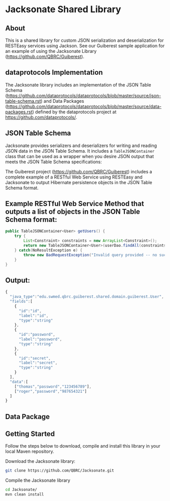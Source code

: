 Jacksonate Shared Library
===============

About
---------------
This is a shared library for custom JSON serialization and deserialization for RESTEasy services using Jackson.  See our Guiberest sample application for an example of using the Jacksonate Library (https://github.com/QBRC/Guiberest). 

dataprotocols Implementation
---------------
The Jacksonate library includes an implementation of the JSON Table Schema (https://github.com/dataprotocols/dataprotocols/blob/master/source/json-table-schema.rst) and Data Packages (https://github.com/dataprotocols/dataprotocols/blob/master/source/data-packages.rst)
defined by the dataprotocols project at https://github.com/dataprotocols/.

JSON Table Schema
-----------------
Jacksonate provides serializers and deserializers for writing and reading JSON data in the JSON Table Schema.  It includes
a ``TableJSONContainer`` class that can be used as a wrapper when you desire JSON output that meets the JSON Table Schema specifications:

The Guiberest project (https://github.com/QBRC/Guiberest) includes a complete example of a RESTful Web Service using RESTEasy and Jacksonate to output Hibernate persistence objects in the JSON Table Schema format.

Example RESTful Web Service Method that outputs a list of objects in the JSON Table Schema format:
-----------
```java
public TableJSONContainer<User> getUsers() {
	try {
		List<Constraint> constraints = new ArrayList<Constraint>();
		return new TableJSONContainer<User>(userDao.findAll(constraints));
	} catch(NoResultException e) {
		throw new BadRequestException("Invalid query provided -- no such user/s.");
	}
}
```

Output:
----------
```javascript
{
  "java_type":"edu.swmed.qbrc.guiberest.shared.domain.guiberest.User",
  "fields":[
    {
      "id":"id",
      "label":"id",
      "type":"string"
    },
    {
      "id":"password",
      "label":"password",
      "type":"string"
    },
    {
      "id":"secret",
      "label":"secret",
      "type":"string"
    }
  ],
  "data":[
    ["thomas","password","123456789"],
    ["roger","password","987654321"]
  ]
}
```

Data Package
-----------------



Getting Started
---------------
Follow the steps below to download, compile and install this library in your local Maven repository.

Download the Jacksonate library:
```bash
git clone https://github.com/QBRC/Jacksonate.git
```

Compile the Jacksonate library
```bash
cd Jacksonate/
mvn clean install  
```
